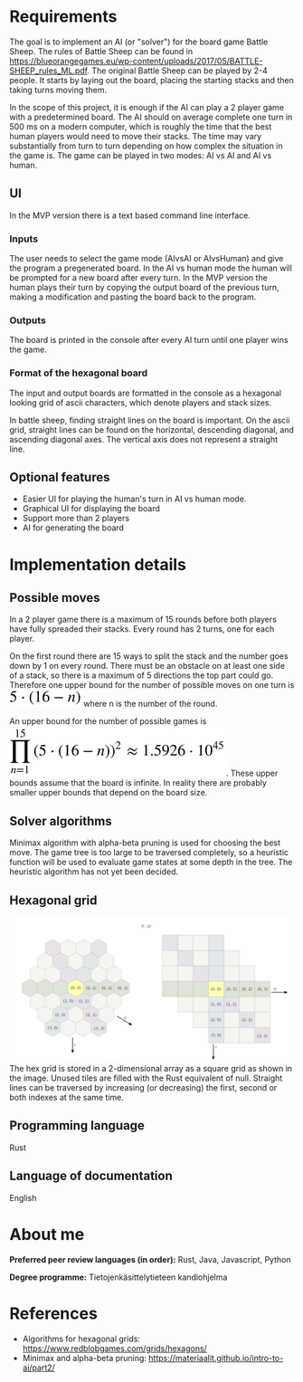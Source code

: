 # Requirements
The goal is to implement an AI (or "solver") for the board game Battle Sheep. The rules of Battle Sheep can be found in https://blueorangegames.eu/wp-content/uploads/2017/05/BATTLE-SHEEP_rules_ML.pdf. The original Battle Sheep can be played by 2-4 people. It starts by laying out the board, placing the starting stacks and then taking turns moving them.

In the scope of this project, it is enough if the AI can play a 2 player game with a predetermined board. The AI should on average complete one turn in 500 ms on a modern computer, which is roughly the time that the best human players would need to move their stacks. The time may vary substantially from turn to turn depending on how complex the situation in the game is. The game can be played in two modes: AI vs AI and AI vs human.

## UI
In the MVP version there is a text based command line interface.

### Inputs
The user needs to select the game mode (AIvsAI or AIvsHuman) and give the program a pregenerated board. In the AI vs human mode the human will be prompted for a new board after every turn. In the MVP version the human plays their turn by copying the output board of the previous turn, making a modification and pasting the board back to the program.

### Outputs
The board is printed in the console after every AI turn until one player wins the game.

### Format of the hexagonal board
The input and output boards are formatted in the console as a hexagonal looking grid of ascii characters, which denote players and stack sizes.

In battle sheep, finding straight lines on the board is important. On the ascii grid, straight lines can be found on the horizontal, descending diagonal, and ascending diagonal axes. The vertical axis does not represent a straight line.

## Optional features
- Easier UI for playing the human's turn in AI vs human mode.
- Graphical UI for displaying the board
- Support more than 2 players
- AI for generating the board

# Implementation details

## Possible moves
In a 2 player game there is a maximum of 15 rounds before both players have fully spreaded their stacks. Every round has 2 turns, one for each player.

On the first round there are 15 ways to split the stack and the number goes down by 1 on every round. There must be an obstacle on at least one side of a stack, so there is a maximum of 5 directions the top part could go. Therefore one upper bound for the number of possible moves on one turn is ![](numbermoves.svg) where n is the number of the round.

An upper bound for the number of possible games is ![](numbergames.svg). These upper bounds assume that the board is infinite. In reality there are probably smaller upper bounds that depend on the board size.

## Solver algorithms
Minimax algorithm with alpha-beta pruning is used for choosing the best move. The game tree is too large to be traversed completely, so a heuristic function will be used to evaluate game states at some depth in the tree. The heuristic algorithm has not yet been decided.

## Hexagonal grid
![](hexsquare.png)
The hex grid is stored in a 2-dimensional array as a square grid as shown in the image. Unused tiles are filled with the Rust equivalent of null. Straight lines can be traversed by increasing (or decreasing) the first, second or both indexes at the same time.

## Programming language
Rust

## Language of documentation
English

# About me
**Preferred peer review languages (in order):** Rust, Java, Javascript, Python

**Degree programme:** Tietojenkäsittelytieteen kandiohjelma

# References
- Algorithms for hexagonal grids: https://www.redblobgames.com/grids/hexagons/
- Minimax and alpha-beta pruning: https://materiaalit.github.io/intro-to-ai/part2/